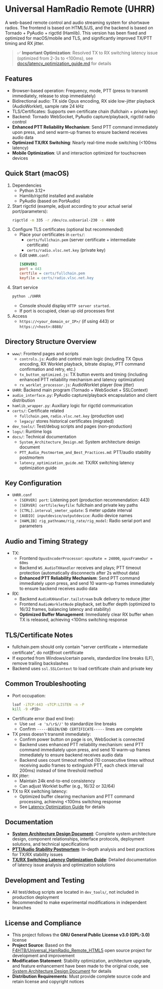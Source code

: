 # Universal HamRadio Remote (UHRR)

A web-based remote control and audio streaming system for shortwave radios. The frontend is based on HTML5/JS, and the backend is based on Tornado + PyAudio + rigctld (Hamlib). This version has been fixed and optimized for macOS/mobile and TLS, and significantly improved TX/PTT timing and RX jitter.

> ✅ **Important Optimization**: Resolved TX to RX switching latency issue (optimized from 2-3s to <100ms), see [docs/latency_optimization_guide.md](docs/latency_optimization_guide.md) for details

## Features
- Browser-based operation: Frequency, mode, PTT (press to transmit immediately, release to stop immediately)
- Bidirectional audio: TX side Opus encoding, RX side low-jitter playback (AudioWorklet), sample rate 24 kHz
- TLS/Certificates: Supports own certificate chain (fullchain + private key)
- Backend: Tornado WebSocket, PyAudio capture/playback, rigctld radio control
- **Enhanced PTT Reliability Mechanism**: Send PTT command immediately upon press, and send warm-up frames to ensure backend receives audio data
- **Optimized TX/RX Switching**: Nearly real-time mode switching (<100ms latency)
- **Mobile Optimization**: UI and interaction optimized for touchscreen devices

## Quick Start (macOS)
1. Dependencies
   - Python 3.12+
   - Hamlib/rigctld installed and available
   - PyAudio (based on PortAudio)
2. Start rigctld (example, adjust according to your actual serial port/parameters):
   ```bash
   rigctld -m 335 -r /dev/cu.usbserial-230 -s 4800
   ```
3. Configure TLS certificates (optional but recommended)
   - Place your certificates in `certs/`:
     - `certs/fullchain.pem` (server certificate + intermediate certificate)
     - `certs/radio.vlsc.net.key` (private key)
   - Edit `UHRR.conf`:
     ```ini
     [SERVER]
     port = 443
     certfile = certs/fullchain.pem
     keyfile = certs/radio.vlsc.net.key
     ```
4. Start service
   ```bash
   python ./UHRR
   ```
   - Console should display `HTTP server started.`
   - If port is occupied, clean up old processes first
5. Access
   - `https://<your_domain_or_IP>/` (if using 443) or `https://<host>:8888/`

## Directory Structure Overview
- `www/`: Frontend pages and scripts
  - `controls.js`: Audio and control main logic (including TX Opus encoding, RX Worklet playback, bitrate display, PTT command confirmation and retry, etc.)
  - `tx_button_optimized.js`: TX button events and timing (including enhanced PTT reliability mechanism and latency optimization)
  - `rx_worklet_processor.js`: AudioWorklet player (low jitter)
- `UHRR`: Backend main program (Tornado + WebSocket + SSLContext)
- `audio_interface.py`: PyAudio capture/playback encapsulation and client distribution
- `hamlib_wrapper.py`: Auxiliary logic for rigctld communication
- `certs/`: Certificate related
  - `fullchain.pem`, `radio.vlsc.net.key` (production use)
  - `legacy/` stores historical certificates (migrated)
- `dev_tools/`: Test/debug scripts and pages (non-production)
- `logs/`: Runtime logs
- `docs/`: Technical documentation
  - `System_Architecture_Design.md`: System architecture design document
  - `PTT_Audio_Postmortem_and_Best_Practices.md`: PTT/audio stability postmortem
  - `latency_optimization_guide.md`: TX/RX switching latency optimization guide

## Key Configuration
- `UHRR.conf`
  - `[SERVER] port`: Listening port (production recommendation: 443)
  - `[SERVER] certfile/keyfile`: fullchain and private key paths
  - `[CTRL].interval_smeter_update`: S meter update interval
  - `[AUDIO] inputdevice/outputdevice`: Audio device names
  - `[HAMLIB] rig_pathname/rig_rate/rig_model`: Radio serial port and parameters

## Audio and Timing Strategy
- TX:
  - Frontend `OpusEncoderProcessor`: `opusRate = 24000`, `opusFrameDur = 60ms`
  - Backend `WS_AudioTXHandler` receives and plays; PTT timeout protection (automatically disconnects after 2s without data)
  - **Enhanced PTT Reliability Mechanism**: Send PTT command immediately upon press, and send 10 warm-up frames immediately to ensure backend receives audio data
- RX:
  - Backend `AudioRXHandler.tailstream` bulk delivery to reduce jitter
  - Frontend `AudioWorkletNode` playback, set buffer depth (optimized to 16/32 frames, balancing latency and stability)
  - **Optimized Buffer Management**: Immediately clear RX buffer when TX is released, achieving <100ms switching response

## TLS/Certificate Notes
- fullchain.pem should only contain "server certificate + intermediate certificate", do not拼root certificate
- If exported from Windows/certain panels, standardize line breaks (LF), remove trailing backslashes
- Backend uses `ssl.SSLContext` to load certificate chain and private key

## Common Troubleshooting
- Port occupation:
  ```bash
  lsof -iTCP:443 -sTCP:LISTEN -n -P
  kill -9 <PID>
  ```
- Certificate error (bad end line):
  - Use `sed -e 's/\r$//'` to standardize line breaks
  - Confirm `-----BEGIN/END CERTIFICATE-----` lines are complete
- TX press doesn't transmit immediately:
  - Confirm power button on page is on, WebSocket is connected
  - Backend uses enhanced PTT reliability mechanism: send PTT command immediately upon press, and send 10 warm-up frames immediately to ensure backend receives audio data
  - Backend uses count timeout method (10 consecutive times without receiving audio frames to extinguish PTT, each check interval 200ms) instead of time threshold method
- RX jitter:
  - Maintain 24k end-to-end consistency
  - Can adjust Worklet buffer (e.g., 16/32 or 32/64)
- TX to RX switching latency:
  - Optimized buffer clearing mechanism and PTT command processing, achieving <100ms switching response
  - See [Latency Optimization Guide](docs/latency_optimization_guide.md) for details

## Documentation
- **[System Architecture Design Document](docs/System_Architecture_Design.md)**: Complete system architecture design, component relationships, interface protocols, deployment solutions, and technical specifications
- **[PTT/Audio Stability Postmortem](docs/PTT_Audio_Postmortem_and_Best_Practices.md)**: In-depth analysis and best practices for TX/RX stability issues
- **[TX/RX Switching Latency Optimization Guide](docs/latency_optimization_guide.md)**: Detailed documentation of latency issue analysis and optimization solutions

## Development and Testing
- All test/debug scripts are located in `dev_tools/`, not included in production deployment
- Recommended to make experimental modifications in independent branches

## License and Compliance
- This project follows the **GNU General Public License v3.0 (GPL-3.0)** license
- **Project Source**: Based on the [F4HTB/Universal_HamRadio_Remote_HTML5](https://github.com/F4HTB/Universal_HamRadio_Remote_HTML5) open source project for development and improvement
- **Modification Statement**: Stability optimization, architecture upgrade, and feature enhancement have been made to the original code, see [System Architecture Design Document](docs/System_Architecture_Design.md#142-项目来源声明) for details
- **Distribution Requirements**: Must provide complete source code and retain license and copyright notices
